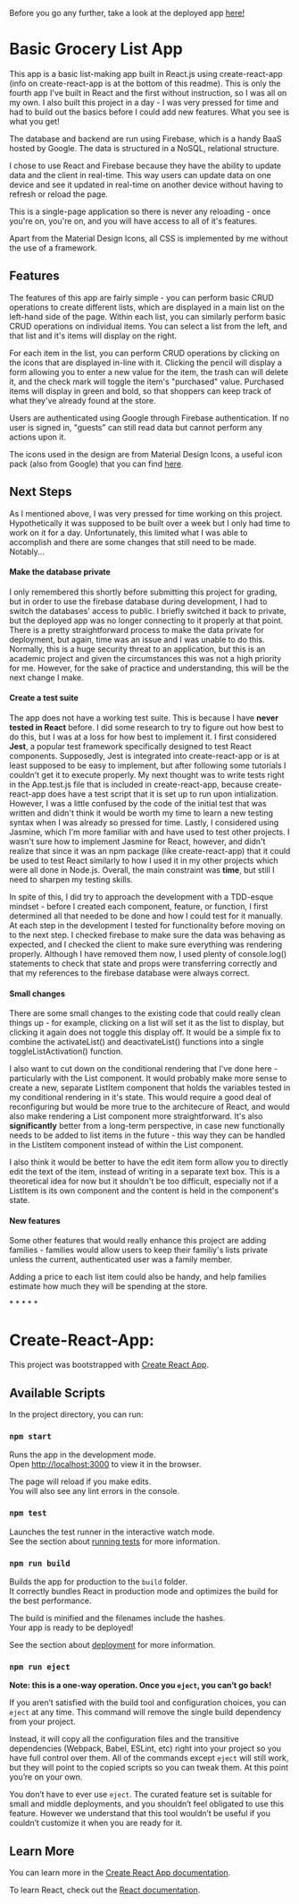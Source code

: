 
Before you go any further, take a look at the deployed app [here!](https://nholden212-grocery-list-app.herokuapp.com/)

# Basic Grocery List App

This app is a basic list-making app built in React.js using create-react-app (info on create-react-app is at the bottom of this readme).
This is only the fourth app I've built in React and the first without instruction, so I was all on my own. I also built this project in a day - I was very pressed for time and had to build out the basics before I could add new features. What you see is what you get!

The database and backend are run using Firebase, which is a handy BaaS hosted by Google. The data is structured in a NoSQL, relational structure.

I chose to use React and Firebase because they have the ability to update data and the client in real-time.
This way users can update data on one device and see it updated in real-time on another device without having to refresh or reload the page.

This is a single-page application so there is never any reloading - once you're on, you're on, and you will have access to all of it's features.

Apart from the Material Design Icons, all CSS is implemented by me without the use of a framework.

## Features

The features of this app are fairly simple - you can perform basic CRUD operations to create different lists, which are displayed in a main list on the left-hand side of the page. Within each list, you can similarly perform basic CRUD operations on individual items. You can select a list from the left, and that list and it's items will display on the right.

For each item in the list, you can perform CRUD operations by clicking on the icons that are displayed in-line with it. Clicking the pencil will display a form allowing you to enter a new value for the item, the trash can will delete it, and the check mark will toggle the item's "purchased" value. Purchased items will display in green and bold, so that shoppers can keep track of what they've already found at the store.

Users are authenticated using Google through Firebase authentication. If no user is signed in, "guests" can still read data but cannot perform any actions upon it.

The icons used in the design are from Material Design Icons, a useful icon pack (also from Google) that you can find [here](https://material.io/tools/icons/).

## Next Steps

As I mentioned above, I was very pressed for time working on this project. Hypothetically it was supposed to be built over a week but I only had time to work on it for a day. Unfortunately, this limited what I was able to accomplish and there are some changes that still need to be made. Notably...

#### Make the database private

I only remembered this shortly before submitting this project for grading, but in order to use the firebase database during development, I had to switch the databases' access to public. I briefly switched it back to private, but the deployed app was no longer connecting to it properly at that point. There is a pretty straightforward process to make the data private for deployment, but again, time was an issue and I was unable to do this. Normally, this is a huge security threat to an application, but this is an academic project and given the circumstances this was not a high priority for me. However, for the sake of practice and understanding, this will be the next change I make.

#### Create a test suite

The app does not have a working test suite. This is because I have **never tested in React** before. I did some research to try to figure out how best to do this, but I was at a loss for how best to implement it. I first considered **Jest**, a popular test framework specifically designed to test React components. Supposedly, Jest is integrated into create-react-app or is at least supposed to be easy to implement, but after following some tutorials I couldn't get it to execute properly. My next thought was to write tests right in the App.test.js file that is included in create-react-app, because create-react-app does have a test script that it is set up to run upon intialization. However, I was a little confused by the code of the initial test that was written and didn't think it would be worth my time to learn a new testing syntax when I was already so pressed for time. Lastly, I considered using Jasmine, which I'm more familiar with and have used to test other projects. I wasn't sure how to implement Jasmine for React, however, and didn't realize that since it was an npm package (like create-react-app) that it could be used to test React similarly to how I used it in my other projects which were all done in Node.js. Overall, the main constraint was **time**, but still I need to sharpen my testing skills.

In spite of this, I did try to approach the development with a TDD-esque mindset - before I created each component, feature, or function, I first determined all that needed to be done and how I could test for it manually. At each step in the development I tested for functionality before moving on to the next step. I checked firebase to make sure the data was behaving as expected, and I checked the client to make sure everything was rendering properly. Although I have removed them now, I used plenty of console.log() statements to check that state and props were transferring correctly and that my references to the firebase database were always correct.

#### Small changes

There are some small changes to the existing code that could really clean things up - for example, clicking on a list will set it as the list to display, but clicking it again does not toggle this display off. It would be a simple fix to combine the activateList() and deactivateList() functions into a single toggleListActivation() function.

I also want to cut down on the conditional rendering that I've done here - particularly with the List component. It would probably make more sense to create a new, separate ListItem component that holds the variables tested in my conditional rendering in it's state. This would require a good deal of reconfiguring but would be more true to the architecure of React, and would also make rendering a List component more straightforward. It's also **significantly** better from a long-term perspective, in case new functionally needs to be added to list items in the future - this way they can be handled in the ListItem component instead of within the List component.

I also think it would be better to have the edit item form allow you to directly edit the text of the item, instead of writing in a separate text box. This is a theoretical idea for now but it shouldn't be too difficult, especially not if a ListItem is its own component and the content is held in the component's state.

#### New features

Some other features that would really enhance this project are adding families - families would allow users to keep their familiy's lists private unless the current, authenticated user was a family member.

Adding a price to each list item could also be handy, and help families estimate how much they will be spending at the store.

\* * * * *


# Create-React-App:

This project was bootstrapped with [Create React App](https://github.com/facebook/create-react-app).

## Available Scripts

In the project directory, you can run:

### `npm start`

Runs the app in the development mode.<br>
Open [http://localhost:3000](http://localhost:3000) to view it in the browser.

The page will reload if you make edits.<br>
You will also see any lint errors in the console.

### `npm test`

Launches the test runner in the interactive watch mode.<br>
See the section about [running tests](https://facebook.github.io/create-react-app/docs/running-tests) for more information.

### `npm run build`

Builds the app for production to the `build` folder.<br>
It correctly bundles React in production mode and optimizes the build for the best performance.

The build is minified and the filenames include the hashes.<br>
Your app is ready to be deployed!

See the section about [deployment](https://facebook.github.io/create-react-app/docs/deployment) for more information.

### `npm run eject`

**Note: this is a one-way operation. Once you `eject`, you can’t go back!**

If you aren’t satisfied with the build tool and configuration choices, you can `eject` at any time. This command will remove the single build dependency from your project.

Instead, it will copy all the configuration files and the transitive dependencies (Webpack, Babel, ESLint, etc) right into your project so you have full control over them. All of the commands except `eject` will still work, but they will point to the copied scripts so you can tweak them. At this point you’re on your own.

You don’t have to ever use `eject`. The curated feature set is suitable for small and middle deployments, and you shouldn’t feel obligated to use this feature. However we understand that this tool wouldn’t be useful if you couldn’t customize it when you are ready for it.

## Learn More

You can learn more in the [Create React App documentation](https://facebook.github.io/create-react-app/docs/getting-started).

To learn React, check out the [React documentation](https://reactjs.org/).
